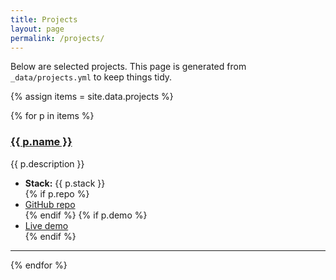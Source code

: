 ```yaml
---
title: Projects
layout: page
permalink: /projects/
---
```


Below are selected projects. This page is generated from `_data/projects.yml` to keep things tidy.

{% assign items = site.data.projects %}
<div class="projects">
  {% for p in items %}
  <div class="project">
    <h3><a href="{{ p.url | default: '#' }}" target="_blank" rel="noopener">{{ p.name }}</a></h3>
    <p>{{ p.description }}</p>
    <ul>
      <li><strong>Stack:</strong> {{ p.stack }}</li>
      {% if p.repo %}<li><a href="{{ p.repo }}" target="_blank" rel="noopener">GitHub repo</a></li>{% endif %}
      {% if p.demo %}<li><a href="{{ p.demo }}" target="_blank" rel="noopener">Live demo</a></li>{% endif %}
    </ul>
  </div>
  <hr/>
  {% endfor %}
</div>
